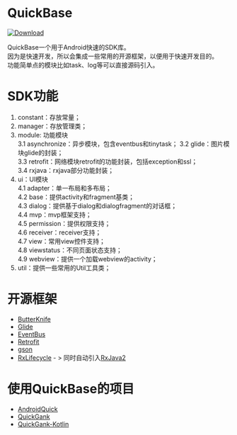 # QuickBase
[![Download](https://api.bintray.com/packages/ddnosh/maven/androidquick/images/download.svg) ](https://bintray.com/ddnosh/maven/androidquick/_latestVersion)  

QuickBase一个用于Android快速的SDK库。  
因为是快速开发，所以会集成一些常用的开源框架，以便用于快速开发目的。  
功能简单点的模块比如task、log等可以直接源码引入。

# SDK功能
1. constant：存放常量；
2. manager：存放管理类；
3. module: 功能模块  
3.1 asynchronize：异步模块，包含eventbus和tinytask； 
3.2 glide：图片模块glide的封装；  
3.3 retrofit：网络模块retrofit的功能封装，包括exception和ssl；  
3.4 rxjava：rxjava部分功能封装；  
4. ui：UI模块  
4.1 adapter：单一布局和多布局；  
4.2 base：提供activity和fragment基类；  
4.3 dialog：提供基于dialog和dialogfragment的对话框；  
4.4 mvp：mvp框架支持；  
4.5 permission：提供权限支持；  
4.6 receiver：receiver支持；  
4.7 view：常用view控件支持；  
4.8 viewstatus：不同页面状态支持；  
4.9 webview：提供一个加载webview的activity；  
5. util：提供一些常用的Util工具类；  

# 开源框架
- [ButterKnife](https://github.com/JakeWharton/butterknife)
- [Glide](https://github.com/bumptech/glide)
- [EventBus](https://github.com/greenrobot/EventBus)
- [Retrofit](https://github.com/square/retrofit)
- [gson](https://github.com/google/gson)
- [RxLifecycle](https://github.com/trello/RxLifecycle) - > 同时自动引入[RxJava2](https://github.com/ReactiveX/RxJava)

# 使用QuickBase的项目
- [AndroidQuick](https://github.com/ddnosh/AndroidQuick)
- [QuickGank](https://github.com/ddnosh/QuickGank)
- [QuickGank-Kotlin](https://github.com/ddnosh/QuickGank-Kotlin)
